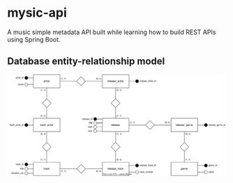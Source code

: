 # mysic-api

A music simple metadata API built while learning how to build REST APIs using Spring Boot.

## Database entity-relationship model

![Database entity-relationship model](database/design/mysic-er-model.svg)
